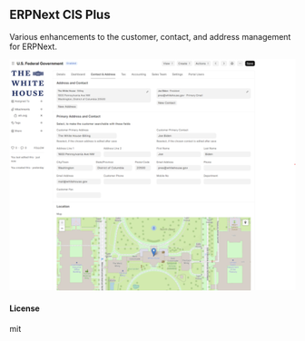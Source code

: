## ERPNext CIS Plus

Various enhancements to the customer, contact, and address management for ERPNext.

![screenshot](erpnext_cis_plus.png "ERPNext CIS Plus Screenshot")


#### License

mit
